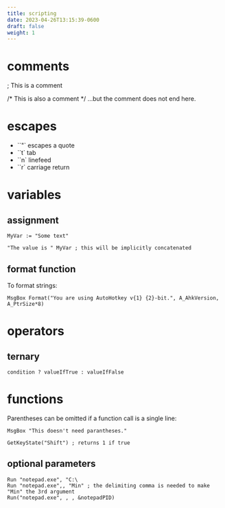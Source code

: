 ```yaml
---
title: scripting
date: 2023-04-26T13:15:39-0600
draft: false
weight: 1
---
```


# comments

; This is a comment

/* This is also a comment */ …but the comment does not end here.

# escapes
- ``"` escapes a quote  
- ``t` tab  
- ``n` linefeed  
- ``r` carriage return  

# variables
## assignment
```autohotkey
MyVar := "Some text"

"The value is " MyVar ; this will be implicitly concatenated
```

## format function
To format strings:
```autohotkey
MsgBox Format("You are using AutoHotkey v{1} {2}-bit.", A_AhkVersion, A_PtrSize*8)
```

# operators
## ternary
```autohotkey
condition ? valueIfTrue : valueIfFalse
```

# functions
Parentheses can be omitted if a function call is a single line:
```autohotkey
MsgBox "This doesn't need parantheses."

GetKeyState("Shift") ; returns 1 if true
```

## optional parameters
```autohotkey
Run "notepad.exe", "C:\
Run "notepad.exe",, "Min" ; the delimiting comma is needed to make "Min" the 3rd argument
Run("notepad.exe", , , &notepadPID)
```
